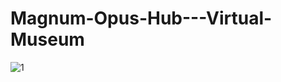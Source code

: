 # Magnum-Opus-Hub---Virtual-Museum
![1](https://user-images.githubusercontent.com/60845750/144870254-623c5878-32dd-41ba-8304-2ce8761be725.png)
